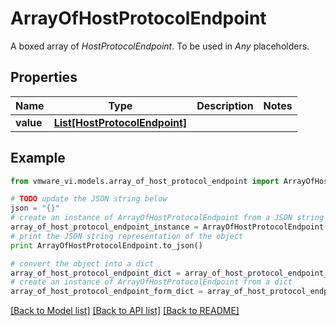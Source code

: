 # ArrayOfHostProtocolEndpoint

A boxed array of *HostProtocolEndpoint*. To be used in *Any* placeholders. 

## Properties
Name | Type | Description | Notes
------------ | ------------- | ------------- | -------------
**value** | [**List[HostProtocolEndpoint]**](HostProtocolEndpoint.md) |  | 

## Example

```python
from vmware_vi.models.array_of_host_protocol_endpoint import ArrayOfHostProtocolEndpoint

# TODO update the JSON string below
json = "{}"
# create an instance of ArrayOfHostProtocolEndpoint from a JSON string
array_of_host_protocol_endpoint_instance = ArrayOfHostProtocolEndpoint.from_json(json)
# print the JSON string representation of the object
print ArrayOfHostProtocolEndpoint.to_json()

# convert the object into a dict
array_of_host_protocol_endpoint_dict = array_of_host_protocol_endpoint_instance.to_dict()
# create an instance of ArrayOfHostProtocolEndpoint from a dict
array_of_host_protocol_endpoint_form_dict = array_of_host_protocol_endpoint.from_dict(array_of_host_protocol_endpoint_dict)
```
[[Back to Model list]](../README.md#documentation-for-models) [[Back to API list]](../README.md#documentation-for-api-endpoints) [[Back to README]](../README.md)


